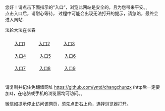 您好！请点击下面指示的“入口”，浏览此网站是安全的，且为您带来平安。。 <br/>
点击入口后，请耐心等待， 过程中可能会出现无法打开的提示，请忽略，最终会进入网站. </br>

法轮大法在长春<br/>
<div style="padding:10px"><a style="margin:20px" target="_blank" href="https://d8qyq6oncmup1.cloudfront.net/2Qpsp?wlrzt" id="ccLink1" rel="nofollow">入口1</a> <a target="_blank" style="margin:20px" href="https://d2jcmvr5h1lclc.cloudfront.net/2Qpsp?vtachku" id="ccLink2" rel="nofollow">入口2</a> <a style="margin:20px" target="_blank" href="https://dwbzcn1hr3owr.cloudfront.net/2Qpsp?vvvbgqnb" id="ccLink3" rel="nofollow">入口3</a></div>

<div style="padding:10px" ><a style="margin:20px" target="_blank" href="https://d8qyq6oncmup1.cloudfront.net/2Qpsp?wlrzt" id="ccLink4" rel="nofollow">入口4</a> <a style="margin:20px" href="https://d2jcmvr5h1lclc.cloudfront.net/2Qpsp?vtachku" target="_blank" id="ccLink5" rel="nofollow">入口5</a> <a style="margin:20px" href="https://dwbzcn1hr3owr.cloudfront.net/2Qpsp?vvvbgqnb" target="_blank" id="ccLink6" rel="nofollow">入口6</a></div>

<div style="padding:10px"><a style="margin:20px" target="_blank" href="https://d8qyq6oncmup1.cloudfront.net/2Qpsp?wlrzt" id="ccLink7" rel="nofollow">入口7</a> <a style="margin:20px" href="https://d2jcmvr5h1lclc.cloudfront.net/2Qpsp?vtachku" target="_blank" id="ccLink8" rel="nofollow">入口8</a> <a style="margin:20px" target="_blank" href="https://dwbzcn1hr3owr.cloudfront.net/2Qpsp?vvvbgqnb" id="ccLink9" rel="nofollow">入口9</a></div>

<br/>



请复制并记住免翻墙网址 https://github.com/yntd/changchunzx (http后一定要加s)，在电脑或手机的浏览器均可访问。。<br/>

微信如提示停止访问该网页，须先点击右上角，选择浏览器打开。
